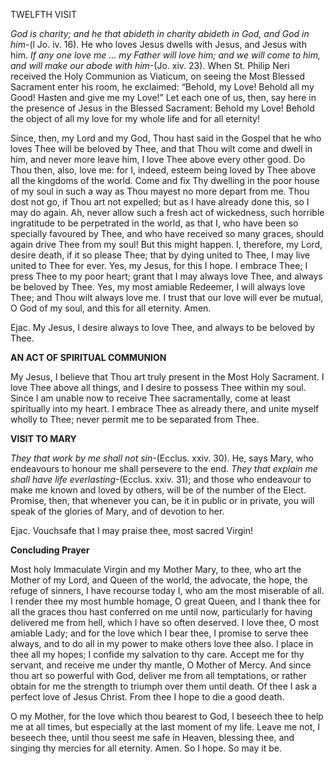 
TWELFTH VISIT

_God is charity; and he that abideth in charity abideth in God, and God in him_-(l Jo. iv. 16). He who loves Jesus dwells with Jesus, and Jesus with him. _If any one love me … my Father will love him; and we will come to him, and will make our abode with him_-(Jo. xiv. 23). When St. Philip Neri received the Holy Communion as Viaticum, on seeing the Most Blessed Sacrament enter his room, he exclaimed: “Behold, my Love! Behold all my Good! Hasten and give me my Love!” Let each one of us, then, say here in the presence of Jesus in the Blessed Sacrament: Behold my Love! Behold the object of all my love for my whole life and for all eternity!

Since, then, my Lord and my God, Thou hast said in the Gospel that he who loves Thee will be beloved by Thee, and that Thou wilt come and dwell in him, and never more leave him, I love Thee above every other good. Do Thou then, also, love me: for I, indeed, esteem being loved by Thee above all the kingdoms of the world. Come and fix Thy dwelling in the poor house of my soul in such a way as Thou mayest no more depart from me. Thou dost not go, if Thou art not expelled; but as I have already done this, so I may do again. Ah, never allow such a fresh act of wickedness, such horrible ingratitude to be perpetrated in the world, as that I, who have been so specially favoured by Thee, and who have received so many graces, should again drive Thee from my soul! But this might happen. I, therefore, my Lord, desire death, if it so please Thee; that by dying united to Thee, I may live united to Thee for ever. Yes, my Jesus, for this I hope. I embrace Thee; I press Thee to my poor heart; grant that I may always love Thee, and always be beloved by Thee. Yes, my most amiable Redeemer, I will always love Thee; and Thou wilt always love me. I trust that our love will ever be mutual, O God of my soul, and this for all eternity. Amen.

Ejac. My Jesus, I desire always to love Thee, and always to be beloved by Thee.

**AN ACT OF SPIRITUAL COMMUNION**

My Jesus, I believe that Thou art truly present in the Most Holy Sacrament. I love Thee above all things, and I desire to possess Thee within my soul. Since I am unable now to receive Thee sacramentally, come at least spiritually into my heart. I embrace Thee as already there, and unite myself wholly to Thee; never permit me to be separated from Thee.

**VISIT TO MARY**

_They that work by me shall not sin_-(Ecclus. xxiv. 30). He, says Mary, who endeavours to honour me shall persevere to the end. _They that explain me shall have life everlasting_-(Ecclus. xxiv. 31); and those who endeavour to make me known and loved by others, will be of the number of the Elect. Promise, then, that whenever you can, be it in public or in private, you will speak of the glories of Mary, and of devotion to her.

Ejac. Vouchsafe that I may praise thee, most sacred Virgin!

**Concluding Prayer**

Most holy Immaculate Virgin and my Mother Mary, to thee, who art the Mother of my Lord, and Queen of the world, the advocate, the hope, the refuge of sinners, I have recourse today I, who am the most miserable of all. I render thee my most humble homage, O great Queen, and I thank thee for all the graces thou hast conferred on me until now, particularly for having delivered me from hell, which I have so often deserved. I love thee, O most amiable Lady; and for the love which I bear thee, I promise to serve thee always, and to do all in my power to make others love thee also. I place in thee all my hopes; I confide my salvation to thy care. Accept me for thy servant, and receive me under thy mantle, O Mother of Mercy. And since thou art so powerful with God, deliver me from all temptations, or rather obtain for me the strength to triumph over them until death. Of thee I ask a perfect love of Jesus Christ. From thee I hope to die a good death.

O my Mother, for the love which thou bearest to God, I beseech thee to help me at all times, but especially at the last moment of my life. Leave me not, I beseech thee, until thou seest me safe in Heaven, blessing thee, and singing thy mercies for all eternity. Amen. So I hope. So may it be.

